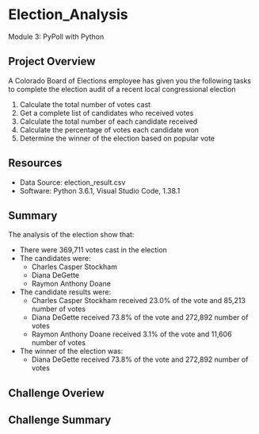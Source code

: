 # Election_Analysis
Module 3: PyPoll with Python

## Project Overview
A Colorado Board of Elections employee has given you the following tasks to complete the election audit of a recent local congressional election

1. Calculate the total number of votes cast
2. Get a complete list of candidates who received votes
3. Calculate the total number of each candidate received
4. Calculate the percentage of votes each candidate won
5. Determine the winner of the election based on popular vote 

## Resources
- Data Source: election_result.csv
- Software: Python 3.6.1, Visual Studio Code, 1.38.1

## Summary
The analysis of the election show that:
- There were 369,711 votes cast in the election
- The candidates were:
    - Charles Casper Stockham
    - Diana DeGette
    - Raymon Anthony Doane
 - The candidate results were:
    - Charles Casper Stockham received 23.0% of the vote and 85,213 number of votes
    - Diana DeGette received 73.8% of the vote and 272,892 number of votes
    - Raymon Anthony Doane received 3.1% of the vote and 11,606 number of votes
  - The winner of the election was:
    - Diana DeGette received 73.8% of the vote and 272,892 number of votes
  
## Challenge Overiew
  
## Challenge Summary
  
